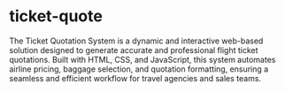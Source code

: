 # ticket-quote
The Ticket Quotation System is a dynamic and interactive web-based solution designed to generate accurate and professional flight ticket quotations. Built with HTML, CSS, and JavaScript, this system automates airline pricing, baggage selection, and quotation formatting, ensuring a seamless and efficient workflow for travel agencies and sales teams.
